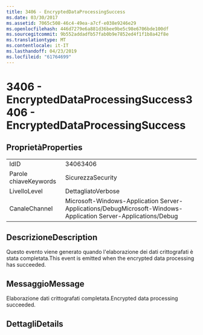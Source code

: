 ```yaml
---
title: 3406 - EncryptedDataProcessingSuccess
ms.date: 03/30/2017
ms.assetid: 7065c508-46c4-49ea-a7cf-e038e9246e29
ms.openlocfilehash: 446d7279e6a881d36bee9be5c98e6706bde100df
ms.sourcegitcommit: 9b552addadfb57fab0b9e7852ed4f1f1b8a42f8e
ms.translationtype: MT
ms.contentlocale: it-IT
ms.lasthandoff: 04/23/2019
ms.locfileid: "61764699"
---
```

# <a name="3406---encrypteddataprocessingsuccess"></a><span data-ttu-id="29354-102">3406 - EncryptedDataProcessingSuccess</span><span class="sxs-lookup"><span data-stu-id="29354-102">3406 - EncryptedDataProcessingSuccess</span></span>
## <a name="properties"></a><span data-ttu-id="29354-103">Proprietà</span><span class="sxs-lookup"><span data-stu-id="29354-103">Properties</span></span>  
  
|||  
|-|-|  
|<span data-ttu-id="29354-104">Id</span><span class="sxs-lookup"><span data-stu-id="29354-104">ID</span></span>|<span data-ttu-id="29354-105">3406</span><span class="sxs-lookup"><span data-stu-id="29354-105">3406</span></span>|  
|<span data-ttu-id="29354-106">Parole chiave</span><span class="sxs-lookup"><span data-stu-id="29354-106">Keywords</span></span>|<span data-ttu-id="29354-107">Sicurezza</span><span class="sxs-lookup"><span data-stu-id="29354-107">Security</span></span>|  
|<span data-ttu-id="29354-108">Livello</span><span class="sxs-lookup"><span data-stu-id="29354-108">Level</span></span>|<span data-ttu-id="29354-109">Dettagliato</span><span class="sxs-lookup"><span data-stu-id="29354-109">Verbose</span></span>|  
|<span data-ttu-id="29354-110">Canale</span><span class="sxs-lookup"><span data-stu-id="29354-110">Channel</span></span>|<span data-ttu-id="29354-111">Microsoft-Windows-Application Server-Applications/Debug</span><span class="sxs-lookup"><span data-stu-id="29354-111">Microsoft-Windows-Application Server-Applications/Debug</span></span>|  
  
## <a name="description"></a><span data-ttu-id="29354-112">Descrizione</span><span class="sxs-lookup"><span data-stu-id="29354-112">Description</span></span>  
 <span data-ttu-id="29354-113">Questo evento viene generato quando l'elaborazione dei dati crittografati è stata completata.</span><span class="sxs-lookup"><span data-stu-id="29354-113">This event is emitted when the encrypted data processing has succeeded.</span></span>  
  
## <a name="message"></a><span data-ttu-id="29354-114">Messaggio</span><span class="sxs-lookup"><span data-stu-id="29354-114">Message</span></span>  
 <span data-ttu-id="29354-115">Elaborazione dati crittografati completata.</span><span class="sxs-lookup"><span data-stu-id="29354-115">Encrypted data processing succeeded.</span></span>  
  
## <a name="details"></a><span data-ttu-id="29354-116">Dettagli</span><span class="sxs-lookup"><span data-stu-id="29354-116">Details</span></span>

